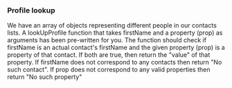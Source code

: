 ### Profile lookup

We have an array of objects representing different people in our contacts lists.
A lookUpProfile function that takes firstName and a property (prop) as arguments has been pre-written for you.
The function should check if firstName is an actual contact's firstName and the given property (prop) is a property of that contact. If both are true, then return the "value" of that property. If firstName does not correspond to any contacts then return "No such contact". If prop does not correspond to any valid properties then return "No such property"
